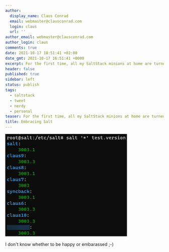 ```yaml
---
author:
  display_name: Claus Conrad
  email: webmaster@clausconrad.com
  login: claus
  url: ''
author_email: webmaster@clausconrad.com
author_login: claus
comments: true
date: 2021-10-17 18:51:41 +02:00
date_gmt: 2021-10-17 16:51:41 +0000
excerpt: For the first time, all my SaltStack minions at home are turned on and reachable concurrently.
header: false
published: true
sidebar: left
status: publish
tags:
  - saltstack
  - tweet
  - nerdy
  - personal
teaser: For the first time, all my SaltStack minions at home are turned on and reachable concurrently.
title: Embracing Salt
---
```

![salt](/assets/img/salt-2021-10-17_18-01-49.png)

I don't know whether to be happy or embarassed ;-)
